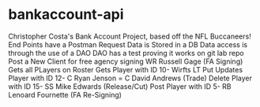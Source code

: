 # bankaccount-api
Christopher Costa's Bank Account Project, based off the NFL Buccaneers! <br>
End Points have a Postman Request
Data is Stored in a DB
Data access is through the use of a DAO
DAO has a test proving it works 
on git lab repo
Post a New Client for free agency signing WR Russell Gage (FA Signing)
Gets all PLayers on Roster
Gets Player with ID 10- Wirfts LT
Put Updates Player with ID 12- C Ryan Jenson = C David Andrews (Trade)
Delete Player with ID 15- SS Mike Edwards (Release/Cut)
Post Player with ID 5- RB Lenoard Fournette (FA Re-Signing)
